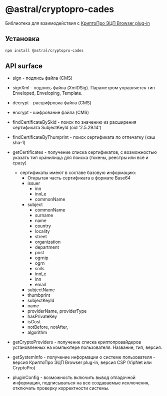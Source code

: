 # @astral/cryptopro-cades

Библиотека для взаимодействия с [КриптоПро ЭЦП Browser plug-in](https://www.cryptopro.ru/products/cades/plugin)

## Установка

```bash
npm install @astral/cryptopro-cades
```

## API surface

- sign - подпись файла (CMS)
- signXml - подпись файла (XmlDSig). Параметром управляется тип Enveloped, Enveloping, Template.
- decrypt - расшифровка файла (CMS)
- encrypt - шифрование файла (CMS)
- findCertificateBySkid - поиск по значению из расширения сертификата SubjectKeyId (oid '2.5.29.14')
- findCertificateByThumprint - поиск сертификата по отпечатку (хэш sha-1)
- getCertificates - получение списка сертификатов, с возможностью указать тип хранилища для поиска (токены, реестры или всё и сразу)

  - сертификаты имеют в составе базовую информацию:
    - Открытая часть сертификата в формате Base64
    - issuer
      - inn
      - innLe
      - commonName
    - subject
      - commonName
      - surname
      - name
      - country
      - locality
      - street
      - organization
      - department
      - post
      - ogrnip
      - ogrn
      - snils
      - innLe
      - inn
      - email
    - subjectName
    - thumbprint
    - subjectKeyId
    - name
    - providerName, providerType
    - hasPrivateKey
    - isGost
    - notBefore, notAfter,
    - algorithm

- getCryptoProviders - получение списка криптопровайдеров установленных на компьютере пользователя. Название, тип, версия.
- getSystemInfo - получение информации о системе пользователя - версия КриптоПро ЭЦП Browser plug-in, версия CSP (VipNet или CryptoPro)

- pluginConfig - возможность включить вывод отладочной информации, подписываться на все создаваемые исключения, отключать проверку корректности системы.
